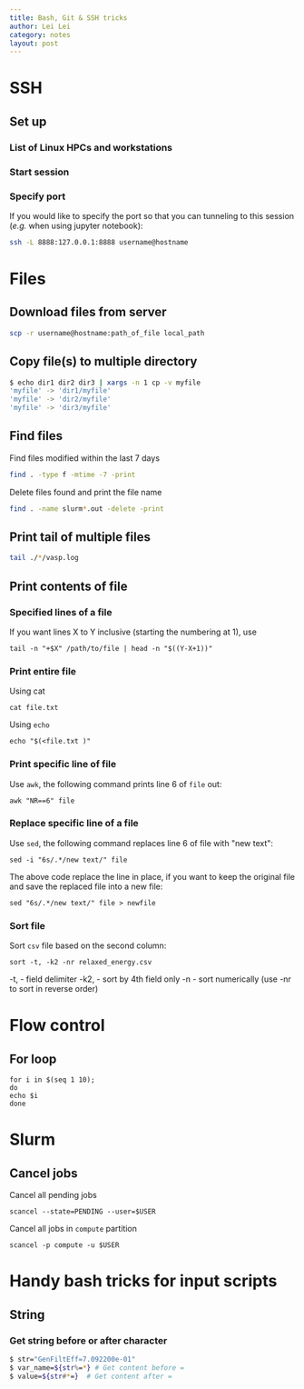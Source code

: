 ```yaml
---
title: Bash, Git & SSH tricks
author: Lei Lei
category: notes
layout: post
---
```


# SSH
## Set up

### List of Linux HPCs and workstations

### Start session

### Specify port
If you would like to specify the port so that you can tunneling to this session (_e.g._ when using jupyter notebook):

~~~ bash
ssh -L 8888:127.0.0.1:8888 username@hostname
~~~

# Files
## Download files from server

~~~ bash
scp -r username@hostname:path_of_file local_path
~~~

## Copy file(s) to multiple directory

```bash
$ echo dir1 dir2 dir3 | xargs -n 1 cp -v myfile
'myfile' -> 'dir1/myfile'
'myfile' -> 'dir2/myfile'
'myfile' -> 'dir3/myfile'
```

## Find files

Find files modified within the last 7 days

``` bash
find . -type f -mtime -7 -print
```

Delete files found and print the file name
~~~bash
find . -name slurm*.out -delete -print
~~~

## Print tail of multiple files

```bash
tail ./*/vasp.log
```

## Print contents of file

### Specified lines of a file

If you want lines X to Y inclusive (starting the numbering at 1), use

```shell
tail -n "+$X" /path/to/file | head -n "$((Y-X+1))"
```

### Print entire file

Using cat

~~~shell
cat file.txt
~~~

Using `echo`

~~~shell
echo "$(<file.txt )"
~~~

### Print specific line of file

Use `awk`, the following command prints line 6 of `file` out:

~~~shell
awk "NR==6" file
~~~

### Replace specific line of a file

Use `sed`, the following command replaces line 6 of file with "new text":

~~~shell
sed -i "6s/.*/new text/" file
~~~

The above code replace the line in place, if you want to keep the original file and save the replaced file into a new file:

~~~shell
sed "6s/.*/new text/" file > newfile
~~~

### Sort file
Sort `csv` file based on the second column:

~~~shell
sort -t, -k2 -nr relaxed_energy.csv
~~~

-t, - field delimiter
-k2, - sort by 4th field only
-n - sort numerically (use -nr to sort in reverse order)

# Flow control

## For loop

~~~shell
for i in $(seq 1 10);
do
echo $i
done
~~~

# Slurm

## Cancel jobs
Cancel all pending jobs
~~~shell
scancel --state=PENDING --user=$USER
~~~

Cancel all jobs in `compute` partition

~~~shell
scancel -p compute -u $USER
~~~


# Handy bash tricks for input scripts
## String
### Get string before or after character

```bash
$ str="GenFiltEff=7.092200e-01"
$ var_name=${str%=*} # Get content before =
$ value=${str#*=}  # Get content after =
```

